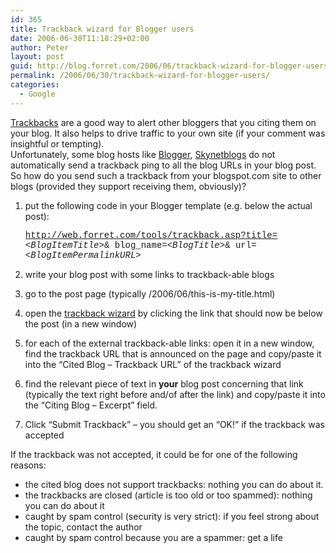 ```yaml
---
id: 365
title: Trackback wizard for Blogger users
date: 2006-06-30T11:18:29+02:00
author: Peter
layout: post
guid: http://blog.forret.com/2006/06/trackback-wizard-for-blogger-users/
permalink: /2006/06/30/trackback-wizard-for-blogger-users/
categories:
  - Google
---
```

[Trackbacks](http://en.wikipedia.org/wiki/TrackBack) are a good way to alert other bloggers that you citing them on your blog. It also helps to drive traffic to your own site (if your comment was insightful or tempting).  
Unfortunately, some blog hosts like [Blogger](http://www.blogger.com), [Skynetblogs](http://www.skynetblogs.be) do not automatically send a trackback ping to all the blog URLs in your blog post. So how do you send such a trackback from your blogspot.com site to other blogs (provided they support receiving them, obviously)?

  1. put the following code in your Blogger template (e.g. below the actual post): <div style="overflow: auto; font-family: courier, fixed">
      http://web.forret.com/tools/trackback.asp?title=<$BlogItemTitle$>& blog_name=<$BlogTitle$>& url=<$BlogItemPermalinkURL$>
    </div>

  2. write your blog post with some links to trackback-able blogs
  3. go to the post page (typically /2006/06/this-is-my-title.html)
  4. open the [trackback wizard](http://web.forret.com/tools/trackback.asp) by clicking the link that should now be below the post (in a new window)
  5. for each of the external trackback-able links: open it in a new window, find the trackback URL that is announced on the page and copy/paste it into the &#8220;Cited Blog &#8211; Trackback URL&#8221; of the trackback wizard
  6. find the relevant piece of text in **your** blog post concerning that link (typically the text right before and/of after the link) and copy/paste it into the &#8220;Citing Blog &#8211; Excerpt&#8221; field.
  7. Click &#8220;Submit Trackback&#8221; &#8211; you should get an &#8220;OK!&#8221; if the trackback was accepted

If the trackback was not accepted, it could be for one of the following reasons:

  * the cited blog does not support trackbacks: nothing you can do about it.
  * the trackbacks are closed (article is too old or too spammed): nothing you can do about it
  * caught by spam control (security is very strict): if you feel strong about the topic, contact the author
  * caught by spam control because you are a spammer: get a life
